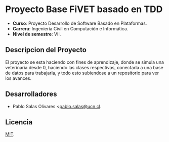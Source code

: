 # Proyecto Base FiVET basado en TDD

- **Curso**: Proyecto Desarrollo de Software Basado en Plataformas.
- **Carrera**: Ingeniería Civil en Computación e Informática.
- **Nivel de semestre**: VII.

## Descripcion del Proyecto

El proyecto se esta haciendo con fines de aprendizaje, donde se simula una veterinaria desde 0, haciendo las clases respectivas, conectarla a una base de datos para trabajarla, y todo esto subiendose a un repositorio para ver los avances.

## Desarrolladores

- Pablo Salas Olivares <pablo.salas@ucn.cl.

## Licencia

[MIT](https://choosealicense.com/licenses/mit/).
